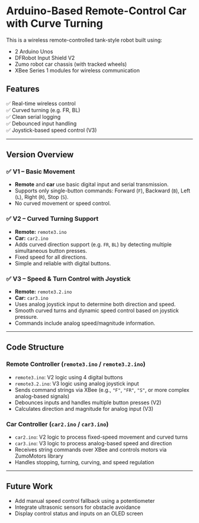 # Arduino-Based Remote-Control Car with Curve Turning

This is a wireless remote-controlled tank-style robot built using:
- 2 Arduino Unos
- DFRobot Input Shield V2
- Zumo robot car chassis (with tracked wheels)  
- XBee Series 1 modules for wireless communication  

## Features
✅ Real-time wireless control  
✅ Curved turning (e.g. FR, BL)  
✅ Clean serial logging  
✅ Debounced input handling  
✅ Joystick-based speed control (V3)

---

## Version Overview

### ✅ V1 – Basic Movement
- **Remote** and **car** use basic digital input and serial transmission.
- Supports only single-button commands: Forward (`F`), Backward (`B`), Left (`L`), Right (`R`), Stop (`S`).
- No curved movement or speed control.

### ✅ V2 – Curved Turning Support
- **Remote:** `remote3.ino`  
- **Car:** `car2.ino`
- Adds curved direction support (e.g. `FR`, `BL`) by detecting multiple simultaneous button presses.
- Fixed speed for all directions.
- Simple and reliable with digital buttons.

### ✅ V3 – Speed & Turn Control with Joystick
- **Remote:** `remote3.2.ino`  
- **Car:** `car3.ino`
- Uses analog joystick input to determine both direction and speed.
- Smooth curved turns and dynamic speed control based on joystick pressure.
- Commands include analog speed/magnitude information.

---

## Code Structure

### Remote Controller (`remote3.ino` / `remote3.2.ino`)
- `remote3.ino`: V2 logic using 4 digital buttons  
- `remote3.2.ino`: V3 logic using analog joystick input  
- Sends command strings via XBee (e.g., `"F"`, `"FR"`, `"S"`, or more complex analog-based signals)  
- Debounces inputs and handles multiple button presses (V2)  
- Calculates direction and magnitude for analog input (V3)

### Car Controller (`car2.ino` / `car3.ino`)
- `car2.ino`: V2 logic to process fixed-speed movement and curved turns  
- `car3.ino`: V3 logic to process analog-based speed and direction  
- Receives string commands over XBee and controls motors via ZumoMotors library  
- Handles stopping, turning, curving, and speed regulation

---

## Future Work
- Add manual speed control fallback using a potentiometer  
- Integrate ultrasonic sensors for obstacle avoidance  
- Display control status and inputs on an OLED screen  

